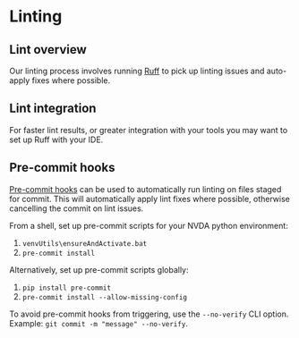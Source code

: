 # Linting

## Lint overview

Our linting process involves running [Ruff](https://docs.astral.sh/ruff) to pick up linting issues and auto-apply fixes where possible.

## Lint integration

For faster lint results, or greater integration with your tools you may want to set up Ruff with your IDE.

## Pre-commit hooks

[Pre-commit hooks](https://pre-commit.com/) can be used to automatically run linting on files staged for commit.
This will automatically apply lint fixes where possible, otherwise cancelling the commit on lint issues.

From a shell, set up pre-commit scripts for your NVDA python environment:

1. `venvUtils\ensureAndActivate.bat`
1. `pre-commit install`

Alternatively, set up pre-commit scripts globally:

1. `pip install pre-commit`
1. `pre-commit install --allow-missing-config`

To avoid pre-commit hooks from triggering, use the `--no-verify` CLI option.
Example: `git commit -m "message" --no-verify`.
